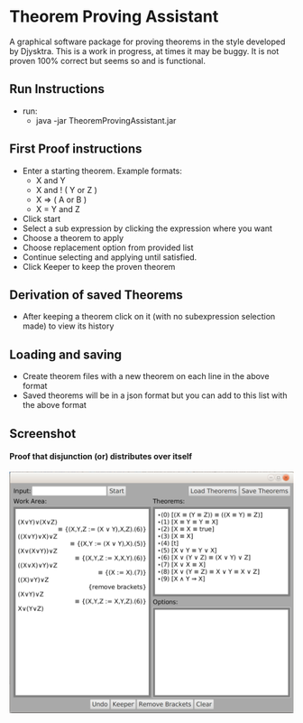 # Theorem Proving Assistant

A graphical software package for proving theorems in the style developed by Djysktra.
This is a work in progress, at times it may be buggy. It is not proven 100% correct but seems so and is functional.

## Run Instructions
- run:
  - java -jar TheoremProvingAssistant.jar

## First Proof instructions
- Enter a starting theorem. Example formats:
  - X and Y
  - X and ! ( Y or Z )
  - X => ( A or B )
  - X = Y and Z
- Click start
- Select a sub expression by clicking the expression where you want
- Choose a theorem to apply
- Choose replacement option from provided list
- Continue selecting and applying until satisfied.
- Click Keeper to keep the proven theorem

## Derivation of saved Theorems
- After keeping a theorem click on it (with no subexpression selection made) to view its history

## Loading and saving
- Create theorem files with a new theorem on each line in the above format
- Saved theorems will be in a json format but you can add to this list with the above format

## Screenshot
#### Proof that disjunction (or) distributes over itself
![Alt text](/screenshot.png?raw=true "Proof that disjunction (or) distributes over itself")

